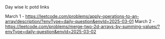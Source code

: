 Day wise lc potd links

March 1 - https://leetcode.com/problems/apply-operations-to-an-array/description/?envType=daily-question&envId=2025-03-01
March 2 - https://leetcode.com/problems/merge-two-2d-arrays-by-summing-values/?envType=daily-question&envId=2025-03-02
